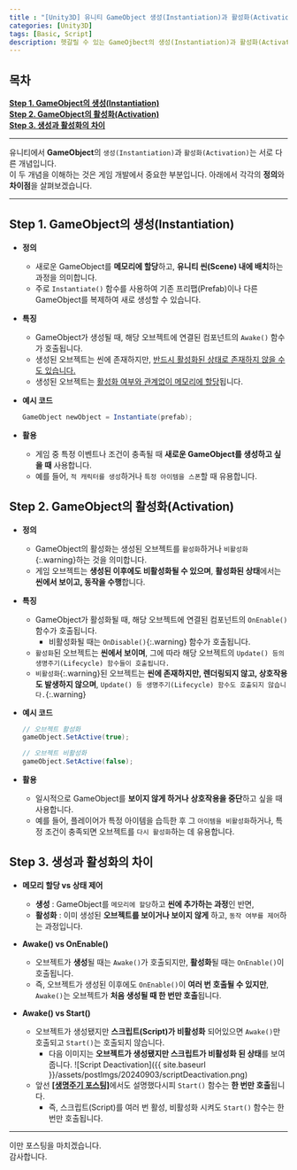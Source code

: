 ```yaml
---
title : "[Unity3D] 유니티 GameObject 생성(Instantiation)과 활성화(Activation)의 차이 - CCGrape"
categories: [Unity3D]
tags: [Basic, Script]
description: 헷갈릴 수 있는 GameOjbect의 생성(Instantiation)과 활성화(Activation)의 차이에 대해서 알아봅니다. 추가로 Awake()와 Start() 함수의 차이에 대해서도 알아봅니다.
---
```


## 목차
**[Step 1. GameObject의 생성(Instantiation)](#step-1-gameobject의-생성instantiation)<br/>**
**[Step 2. GameObject의 활성화(Activation)](#step-2-gameobject의-활성화activation)<br/>**
**[Step 3. 생성과 활성화의 차이](#step-3-생성과-활성화의-차이)<br/>**

---
유니티에서 **GameObject**의 `생성(Instantiation)`과 `활성화(Activation)`는 서로 다른 개념입니다.   
이 두 개념을 이해하는 것은 게임 개발에서 중요한 부분입니다. 아래에서 각각의 **정의**와 **차이점**을 살펴보겠습니다.

---
## Step 1. GameObject의 생성(Instantiation)

- **정의**    
  - 새로운 GameObject를 **메모리에 할당**하고, **유니티 씬(Scene) 내에 배치**하는 과정을 의미합니다.       
  - 주로 `Instantiate()` 함수를 사용하여 기존 프리팹(Prefab)이나 다른 GameObject를 복제하여 새로 생성할 수 있습니다.
  
- **특징**
  - GameObject가 생성될 때, 해당 오브젝트에 연결된 컴포넌트의 `Awake()` 함수가 호출됩니다.
  - 생성된 오브젝트는 씬에 존재하지만, <u>반드시 활성화된 상태로 존재하지 않을 수도 있습니다.</u>
  - 생성된 오브젝트는 <u>활성화 여부와 관계없이 메모리에 할당</u>됩니다.

- **예시 코드**
  ```cs
  GameObject newObject = Instantiate(prefab);
  ```

- **활용** 
  - 게임 중 특정 이벤트나 조건이 충족될 때 **새로운 GameObject를 생성하고 싶을 때** 사용합니다.      
  - 예를 들어, `적 캐릭터를 생성`하거나 `특정 아이템을 스폰`할 때 유용합니다.

## Step 2. GameObject의 활성화(Activation)

- **정의** 
  - GameObject의 활성화는 생성된 오브젝트를 `활성화`하거나 `비활성화`{:.warning}하는 것을 의미합니다.   
  - 게임 오브젝트는 **생성된 이후에도 비활성화될 수 있으며**, **활성화된 상태**에서는 **씬에서 보이고, 동작을 수행**합니다.

- **특징**
  - GameObject가 활성화될 때, 해당 오브젝트에 연결된 컴포넌트의 `OnEnable()`함수가 호출됩니다. 
    - 비활성화될 때는 `OnDisable()`{:.warning} 함수가 호출됩니다.
  - `활성화`된 오브젝트는 **씬에서 보이며**, 그에 따라 해당 오브젝트의 `Update() 등의 생명주기(Lifecycle) 함수들이 호출됩니다.`
  - `비활성화`{:.warning}된 오브젝트는 **씬에 존재하지만, 렌더링되지 않고, 상호작용도 발생하지 않으며**, `Update() 등 생명주기(Lifecycle) 함수도 호출되지 않습니다.`{:.warning}

- **예시 코드**
  ```cs
  // 오브젝트 활성화
  gameObject.SetActive(true);
  
  // 오브젝트 비활성화
  gameObject.SetActive(false);
  ```

- **활용** 
  - 일시적으로 GameObject를 **보이지 않게 하거나** **상호작용을 중단**하고 싶을 때 사용합니다. 
  - 예를 들어, 플레이어가 특정 아이템을 습득한 후 그 `아이템을 비활성화`하거나, 특정 조건이 충족되면 오브젝트를 `다시 활성화`하는 데 유용합니다.

## Step 3. 생성과 활성화의 차이

- **메모리 할당 vs 상태 제어** 
  - **생성** : GameObject를 `메모리에 할당`하고 **씬에 추가하는 과정**인 반면, 
  - **활성화** : 이미 생성된 **오브젝트를 보이거나 보이지 않게** 하고, `동작 여부를 제어`하는 과정입니다.
  
- **Awake() vs OnEnable()** 
  - 오브젝트가 **생성**될 때는 `Awake()`가 호출되지만, **활성화**될 때는 `OnEnable()`이 호출됩니다. 
  - 즉, 오브젝트가 생성된 이후에도 `OnEnable()`이 **여러 번 호출될 수 있지만**, `Awake()`는 오브젝트가 **처음 생성될 때 한 번만 호출**됩니다.

- **Awake() vs Start()** 
  - 오브젝트가 생성됐지만 **스크립트(Script)가 비활성화** 되어있으면 `Awake()`만 호출되고 `Start()`는 호출되지 않습니다.
    - 다음 이미지는 **오브젝트가 생성됐지만 스크립트가 비활성화 된 상태**를 보여줍니다.
    ![Script Deactivation]({{ site.baseurl }}/assets/postImgs/20240903/scriptDeactivation.png)
  - 앞선 [**[생명주기 포스팅]**](https://cottoncandygrape.github.io/2024/09/03/Unity-Lifecycle.html)에서도 설명했다시피 `Start()` 함수는 **한 번만 호출**됩니다.
    - 즉, 스크립트(Script)를 여러 번 활성, 비활성화 시켜도 `Start()` 함수는 한 번만 호출됩니다.

---
이만 포스팅을 마치겠습니다.   
감사합니다.